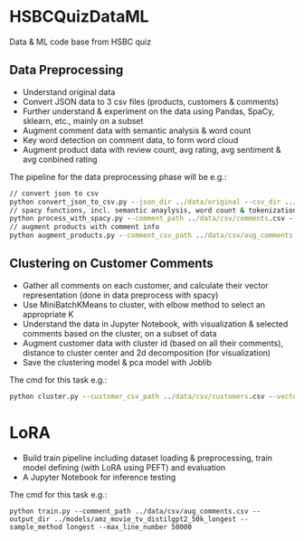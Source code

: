 # HSBCQuizDataML
Data &amp; ML code base from HSBC quiz

## Data Preprocessing

- Understand original data
- Convert JSON data to 3 csv files (products, customers & comments)
- Further understand & experiment on the data using Pandas, SpaCy, sklearn, etc., mainly on a subset
- Augment comment data with semantic analysis & word count
- Key word detection on comment data, to form word cloud
- Augment product data with review count, avg rating, avg sentiment & avg conbined rating

The pipeline for the data preprocessing phase will be e.g.:

```cmd
// convert json to csv
python convert_json_to_csv.py --json_dir ../data/original --csv_dir ../data/csv
// spacy functions, incl. semantic anaylysis, word count & tokenization
python process_with_spacy.py --comment_path ../data/csv/comments.csv --customer_cluster_base ../data/customer_cluster --aug_comment_path ../data/csv/aug_comments.csv --keyword_path ../data/csv/keywords.csv --batch_size 1000
// augment products with comment info
python augment_products.py --comment_csv_path ../data/csv/aug_comments.csv --product_csv_path ../data/csv/products.csv --aug_product_csv_path ../data/csv/aug_products.csv
```

## Clustering on Customer Comments

- Gather all comments on each customer, and calculate their vector representation (done in data preprocess with spacy)
- Use MiniBatchKMeans to cluster, with elbow method to select an appropriate K
- Understand the data in Jupyter Notebook, with visualization & selected comments based on the cluster, on a subset of data
- Augment customer data with cluster id (based on all their comments), distance to cluster center and 2d decomposition (for visualization)
- Save the clustering model & pca model with Joblib

The cmd for this task e.g.:

```cmd
python cluster.py --customer_csv_path ../data/csv/customers.csv --vector_path ../data/customer_cluster/customer_vectors.npy --customer_id_path ../data/customer_cluster/customer_ids.txt  --aug_customer_csv_path ../data/csv/aug_customers.csv --output_model_dir ../models/cluster/ --k 6 --batch_size 1024
```

# LoRA

- Build train pipeline including dataset loading & preprocessing, train model defining (with LoRA using PEFT) and evaluation
- A Jupyter Notebook for inference testing

The cmd for this task e.g.:

```
python train.py --comment_path ../data/csv/aug_comments.csv --output_dir ../models/amz_movie_tv_distilgpt2_50k_longest --sample_method longest --max_line_number 50000
```
